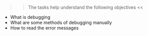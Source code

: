 >> The tasks help understand the following objectives <<

 - What is debugging
 - What are some methods of debugging manually
 - How to read the error messages
